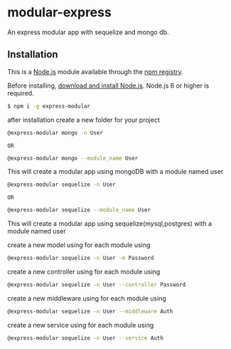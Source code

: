 # modular-express
An express modular app with sequelize and mongo db.

## Installation

This is a [Node.js](https://nodejs.org/en/) module available through the
[npm registry](https://www.npmjs.com/).

Before installing, [download and install Node.js](https://nodejs.org/en/download/).
Node.js 6 or higher is required.

```bash
$ npm i -g express-modular
```
after installation create a new folder for your project

```bash
@express-modular mongo -n User 
```
    OR
```bash
@express-modular mongo --module_name User
```

This will create a modular app using mongoDB with a module named user

```bash
@express-modular sequelize -n User 
```
    OR
```bash
@express-modular sequelize --module_name User
```

This will create a modular app using sequelize(mysql,postgres) with a module named user

create a new model using for each module using

```bash
@express-modular sequelize -n User -m Password
```
create a new controller using for each module using

```bash
@express-modular sequelize -n User --controller Password
```
create a new middleware using for each module using

```bash
@express-modular sequelize -n User --middleware Auth
```
create a new service using for each module using

```bash
@express-modular sequelize -n User --service Auth
```
